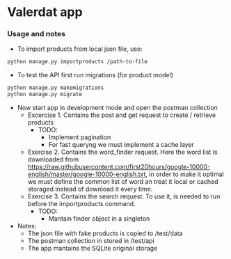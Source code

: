 # Valerdat app

### Usage and notes
- To import products from  local json file, use:
```sh
python manage.py importproducts /path-to-file
``` 
- To test the API first run migrations (for product model)
```sh
python manage.py makemigrations                    
python manage.py migrate
``` 
- Now start app in development mode and open the postman collection
    - Excercise 1. Contains the post and get request to create / retrieve products 
        - TODO: 
            - Implement pagination
            - For fast queryng we must implement a cache layer
    - Exercise 2. Contains the word_finder request. Here the word list is downloaded from https://raw.githubusercontent.com/first20hours/google-10000-english/master/google-10000-english.txt, in order to make it optimal we must define the common list of word an treat it local or cached storaged instead of download it every time.
    - Exercise 3. Contains the search request. To use it, is needed to run before the importproducts command.
        - TODO:
            - Mantain finder object in a singleton
- Notes:
    - The json file with fake products is copied to /test/data
    - The postman collection in stored in /test/api
    - The app mantains the SQLite original storage